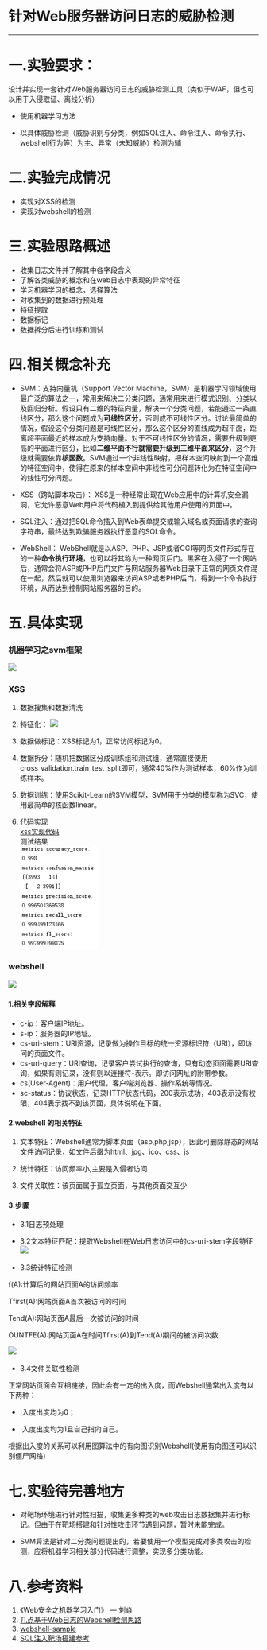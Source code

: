 # 针对Web服务器访问日志的威胁检测
----------

# 一.实验要求：
设计并实现一套针对Web服务器访问日志的威胁检测工具（类似于WAF，但也可以用于入侵取证、离线分析）

- 使用机器学习方法

- 以具体威胁检测（威胁识别与分类，例如SQL注入、命令注入、命令执行、webshell行为等）为主、异常（未知威胁）检测为辅

# 二.实验完成情况
- 实现对XSS的检测
- 实现对webshell的检测

# 三.实验思路概述
- 收集日志文件并了解其中各字段含义
- 了解各类威胁的概念和在web日志中表现的异常特征
- 学习机器学习的概念，选择算法
- 对收集到的数据进行预处理
- 特征提取
- 数据标记
- 数据拆分后进行训练和测试


# 四.相关概念补充
- SVM：支持向量机（Support Vector Machine，SVM）是机器学习领域使用最广泛的算法之一，常用来解决二分类问题，通常用来进行模式识别、分类以及回归分析。假设只有二维的特征向量，解决一个分类问题，若能通过一条直线区分，那么这个问题成为**可线性区分**，否则成不可线性区分。讨论最简单的情况，假设这个分类问题是可线性区分，那么这个区分的直线成为超平面，距离超平面最近的样本成为支持向量。对于不可线性区分的情况，需要升级到更高的平面进行区分，比如**二维平面不行就需要升级到三维平面来区分**，这个升级就需要依靠**核函数**。SVM通过一个非线性映射，把样本空间映射到一个高维的特征空间中，使得在原来的样本空间中非线性可分问题转化为在特征空间中的线性可分问题。

- XSS（跨站脚本攻击）： XSS是一种经常出现在Web应用中的计算机安全漏洞，它允许恶意Web用户将代码植入到提供给其他用户使用的页面中。

- SQL注入：通过把SQL命令插入到Web表单提交或输入域名或页面请求的查询字符串，最终达到欺骗服务器执行恶意的SQL命令。

- WebShell： WebShell就是以ASP、PHP、JSP或者CGI等网页文件形式存在的一种**命令执行环境**，也可以将其称为一种网页后门。黑客在入侵了一个网站后，通常会将ASP或PHP后门文件与网站服务器Web目录下正常的网页文件混在一起，然后就可以使用浏览器来访问ASP或者PHP后门，得到一个命令执行环境，从而达到控制网站服务器的目的。



# 五.具体实现
### 机器学习之svm框架
![](https://github.com/ghan3/ns/blob/GHYJ-FinalWork/2017-2/GHYJ/svm.png?raw=true)

### XSS

1. 数据搜集和数据清洗

2. 特征化：
![](https://github.com/ghan3/ns/blob/GHYJ-FinalWork/2017-2/GHYJ/xss.png?raw=true)

3. 数据做标记：XSS标记为1，正常访问标记为0。

4. 数据拆分：随机把数据区分成训练组和测试组，通常直接使用cross_validation.train_test_split即可，通常40%作为测试样本，60%作为训练样本。

5. 数据训练：使用Scikit-Learn的SVM模型，SVM用于分类的模型称为SVC，使用最简单的核函数linear。   

6. 代码实现     
[xss实现代码](xss.py)   
测试结果   
![](xss-result.PNG)

### webshell
![](https://github.com/ghan3/ns/blob/GHYJ-FinalWork/2017-2/GHYJ/log.png?raw=true)
#### 1.相关字段解释

- c-ip：客户端IP地址。
- s-ip：服务器的IP地址。
- cs-uri-stem：URI资源，记录做为操作目标的统一资源标识符（URI），即访问的页面文件。
- cs-uri-query：URI查询，记录客户尝试执行的查询，只有动态页面需要URI查询，如果有则记录，没有则以连接符-表示。即访问网址的附带参数。
- cs(User-Agent)：用户代理，客户端浏览器、操作系统等情况。
- sc-status：协议状态，记录HTTP状态代码，200表示成功，403表示没有权限，404表示找不到该页面，具体说明在下面。

#### 2.webshell 的相关特征
1. 文本特征：Webshell通常为脚本页面（asp,php,jsp），因此可删除静态的网站文件访问记录，如文件后缀为html、jpg、ico、css、js

2. 统计特征：访问频率小,主要是入侵者访问

3. 文件关联性：该页面属于孤立页面，与其他页面交互少

#### 3.步骤
- 3.1日志预处理
- 3.2文本特征匹配：提取Webshell在Web日志访问中的cs-uri-stem字段特征
  ![](https://github.com/ghan3/ns/blob/GHYJ-FinalWork/2017-2/GHYJ/page1.png?raw=true)

- 3.3统计特征检测

f(A):计算后的网站页面A的访问频率

Tfirst(A):网站页面A首次被访问的时间

Tend(A):网站页面A最后一次被访问的时间

OUNTFE(A):网站页面A在时间Tfirst(A)到Tend(A)期间的被访问次数

  ![](https://github.com/ghan3/ns/blob/GHYJ-FinalWork/2017-2/GHYJ/fa.png?raw=true)

- 3.4文件关联性检测

正常网站页面会互相链接，因此会有一定的出入度，而Webshell通常出入度有以下两种：

- ·入度出度均为0；

- ·入度出度均为1且自己指向自己。

根据出入度的关系可以利用图算法中的有向图识别Webshell(使用有向图还可以识别僵尸网络)

# 七.实验待完善地方

* 对靶场环境进行针对性扫描，收集更多种类的web攻击日志数据集并进行标记。但由于在靶场搭建和针对性攻击环节遇到问题，暂时未能完成。   

* SVM算法是针对二分类问题提出的，若要使用一个模型完成对多类攻击的检测，应将机器学习相关部分代码进行调整，实现多分类功能。

# 八.参考资料

1. 《Web安全之机器学习入门》 — 刘焱
2. [几点基于Web日志的Webshell检测思路](https://my.oschina.net/bluefly/blog/626132)
3. [webshell-sample](https://github.com/ysrc/webshell-sample)
4. [SQL注入靶场搭建参考](http://www.freebuf.com/sectool/125940.html)
